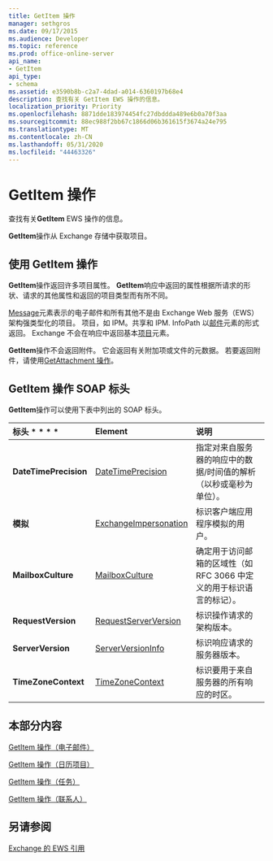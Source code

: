 ```yaml
---
title: GetItem 操作
manager: sethgros
ms.date: 09/17/2015
ms.audience: Developer
ms.topic: reference
ms.prod: office-online-server
api_name:
- GetItem
api_type:
- schema
ms.assetid: e3590b8b-c2a7-4dad-a014-6360197b68e4
description: 查找有关 GetItem EWS 操作的信息。
localization_priority: Priority
ms.openlocfilehash: 8871dde183974454fc27dbddda489e6b0a70f3aa
ms.sourcegitcommit: 88ec988f2bb67c1866d06b361615f3674a24e795
ms.translationtype: MT
ms.contentlocale: zh-CN
ms.lasthandoff: 05/31/2020
ms.locfileid: "44463326"
---
```

# <a name="getitem-operation"></a>GetItem 操作

查找有关**GetItem** EWS 操作的信息。 
  
**GetItem**操作从 Exchange 存储中获取项目。 
  
## <a name="using-the-getitem-operation"></a>使用 GetItem 操作

**GetItem**操作返回许多项目属性。 **GetItem**响应中返回的属性根据所请求的形状、请求的其他属性和返回的项目类型而有所不同。 
  
[Message](message-ex15websvcsotherref.md)元素表示的电子邮件和所有其他不是由 Exchange Web 服务（EWS）架构强类型化的项目。 项目，如 IPM。共享和 IPM. InfoPath 以[邮件](message-ex15websvcsotherref.md)元素的形式返回。 Exchange 不会在响应中返回基本[项目](item.md)元素。 
  
**GetItem**操作不会返回附件。 它会返回有关附加项或文件的元数据。 若要返回附件，请使用[GetAttachment 操作](getattachment-operation.md)。
  
## <a name="getitem-operation-soap-headers"></a>GetItem 操作 SOAP 标头

**GetItem**操作可以使用下表中列出的 SOAP 标头。 
  
|标头 * * * *|****Element****|****说明****|
|:-----|:-----|:-----|
|**DateTimePrecision** <br/> |[DateTimePrecision](datetimeprecision.md) <br/> |指定对来自服务器的响应中的数据/时间值的解析（以秒或毫秒为单位）。  <br/> |
|**模拟** <br/> |[ExchangeImpersonation](exchangeimpersonation.md) <br/> |标识客户端应用程序模拟的用户。  <br/> |
|**MailboxCulture** <br/> |[MailboxCulture](mailboxculture.md) <br/> |确定用于访问邮箱的区域性（如 RFC 3066 中定义的用于标识语言的标记）。  <br/> |
|**RequestVersion** <br/> |[RequestServerVersion](requestserverversion.md) <br/> |标识操作请求的架构版本。  <br/> |
|**ServerVersion** <br/> |[ServerVersionInfo](serverversioninfo.md) <br/> |标识响应请求的服务器版本。  <br/> |
|**TimeZoneContext** <br/> |[TimeZoneContext](timezonecontext.md) <br/> |标识要用于来自服务器的所有响应的时区。  <br/> |
   
## <a name="in-this-section"></a>本部分内容

[GetItem 操作（电子邮件）](getitem-operation-email-message.md)
  
[GetItem 操作（日历项目）](getitem-operation-calendar-item.md)
  
[GetItem 操作（任务）](getitem-operation-task.md)
  
[GetItem 操作（联系人）](getitem-operation-contact.md)
  
## <a name="see-also"></a>另请参阅



[Exchange 的 EWS 引用](ews-reference-for-exchange.md)

